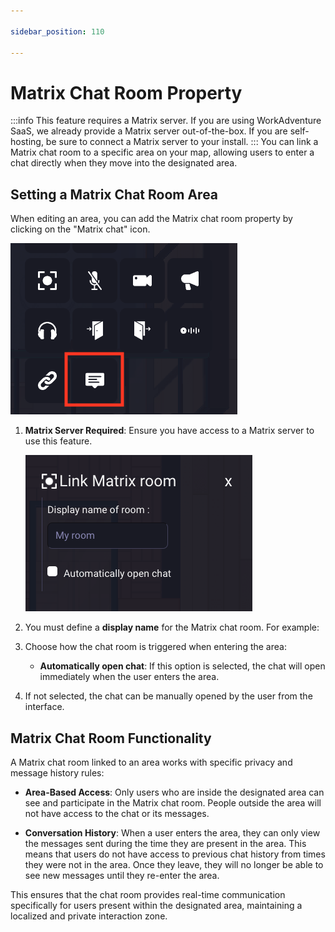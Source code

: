 ```yaml
---

sidebar_position: 110

---
```


# Matrix Chat Room Property
:::info
This feature requires a Matrix server. If you are using WorkAdventure SaaS, we already provide a Matrix server out-of-the-box. If you are self-hosting, be sure to connect a Matrix server to your install.
:::
You can link a Matrix chat room to a specific area on your map, allowing users to enter a chat directly when they move into the designated area.

## Setting a Matrix Chat Room Area

When editing an area, you can add the Matrix chat room property by clicking on the "Matrix chat" icon.

![Matrix Chat Icon](../../images/editor/matrix-chat-zone/matrix-chat-zone-1.png)

1. **Matrix Server Required**: Ensure you have access to a Matrix server to use this feature.

   ![Matrix Chat Room](../../images/editor/matrix-chat-zone/matrix-chat-zone-2.png)

2. You must define a **display name** for the Matrix chat room. For example:
   
3. Choose how the chat room is triggered when entering the area:
   - **Automatically open chat**: If this option is selected, the chat will open immediately when the user enters the area.

4. If not selected, the chat can be manually opened by the user from the interface.


## Matrix Chat Room Functionality

A Matrix chat room linked to an area works with specific privacy and message history rules:

- **Area-Based Access**: Only users who are inside the designated area can see and participate in the Matrix chat room. People outside the area will not have access to the chat or its messages.
  
- **Conversation History**: When a user enters the area, they can only view the messages sent during the time they are present in the area. This means that users do not have access to previous chat history from times they were not in the area. Once they leave, they will no longer be able to see new messages until they re-enter the area.

This ensures that the chat room provides real-time communication specifically for users present within the designated area, maintaining a localized and private interaction zone.